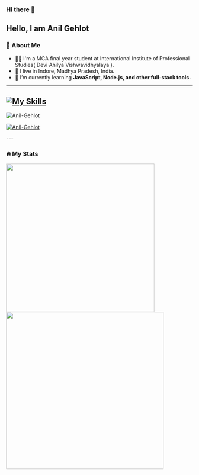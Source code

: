 ### Hi there 👋

**Hello, I am Anil Gehlot**
---
### 👦 About Me
- 👨‍💻 I'm a MCA final year student at International Institute of Professional Studies( Devi Ahilya Vishwavidhyalaya ).
- 📍 I live in Indore, Madhya Pradesh, India.
- 🌱 I’m currently learning **JavaScript, Node.js, and other full-stack tools.**
---

[![My Skills](https://skillicons.dev/icons?i=html,css,js,git,github,python,flask,linux,mysql,discord&perline=5)](https://skillicons.dev)
---

<p align="left"> <img src="https://komarev.com/ghpvc/?username=Anil-Gehlot&label=Profile%20views&color=0e75b6&style=flat" alt="Anil-Gehlot" /> </p>
<p align="left"> <a href="https://github.com/ryo-ma/github-profile-trophy"><img src="https://github-profile-trophy.vercel.app/?username=Anil-Gehlot" alt="Anil-Gehlot" /></a> </p>
---



### 🔥 My Stats 
<img width="400" src="https://github-readme-stats.vercel.app/api?username=Anil-Gehlot&count_private=true&show_icons=true&theme=react" />  <img width="425" src="https://streak-stats.demolab.com/?user=Anil-Gehlot&theme=react" />

